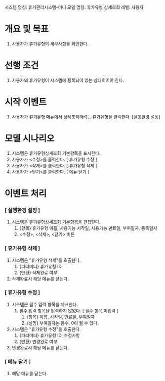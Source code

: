 시스템 명칭: 휴가관리시스템-미니
모델 명칭:  휴가유형 상세조회
레벨: 사용자

# 개요 및 목표
1. 사용자가 휴가유형의 세부사항을 확인한다.

# 선행 조건
1. 사용자의 휴가유형이 시스템에 등록되어 있는 상태이어야 한다.

# 시작 이벤트
1. 사용자가 휴가유형 메뉴에서 상세조회하려는 휴가유형을 클릭한다. [실행환경 설정]

# 모델 시나리오
1. 시스템은 휴가유형상세조회 기본항목을 표시한다.
2. 사용자가 <수정>을 클릭한다. [ 휴가유형 수정 ]
3. 사용자가 <삭제>를 클릭한다. [ 휴가유형 삭제 ]
4. 사용자가 <닫기>를 클릭한다. [ 메뉴 닫기 ]

# 이벤트 처리

### [ 실행환경 설정 ]
1. 시스템은  휴가유형상세조회 기본항목을 편집한다.
	1. {항목} 휴가유형 이름, 사용가능 시작일, 사용가능 만료일, 부여일자, 등록일자
	2. <수정>, <삭제>, <닫기> 버튼

### [ 휴가유형 삭제 ]
1. 시스템은 "휴가유형 삭제"를 호출한다.
	1. {파라미터} 휴가유형 ID
	2. {반환} 삭제완료 여부
2. 삭제완료시 해당 메뉴를 닫는다.

### [ 휴가유형 수정 ]
1. 시스템은 필수 입력 항목을 체크한다.
	1. 필수 입력 항목을 입력하지 않았다. [ 필수 항목 미입력 ]
		1. {항목} 이름, 시작일, 만료일, 부여일자
		2. {설명} 부여일자는 음수, 0이 될 수 없다.
2. 시스템은 "휴가유형 수정"을 호출한다.
	1. {파라미터} 휴가유형 ID, 수정사항
	2. {반환} 변경완료 여부
3. 변경완료시 해당 메뉴를 닫는다.

### [  메뉴 닫기 ]
1. 해당 메뉴를 닫는다.